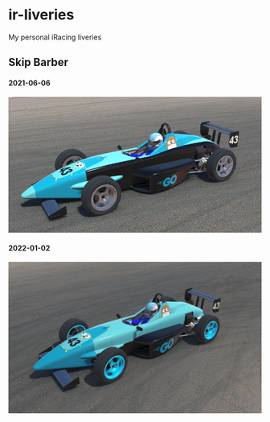 # ir-liveries
My personal iRacing liveries

## Skip Barber

#### 2021-06-06
![2021-06-06-skippy-golang](./liveries/skippy/2021-06-06-golang/left.png)

#### 2022-01-02
![2022-01-02-skippy-golang](./liveries/skippy/2022-01-02-golang/left.png)